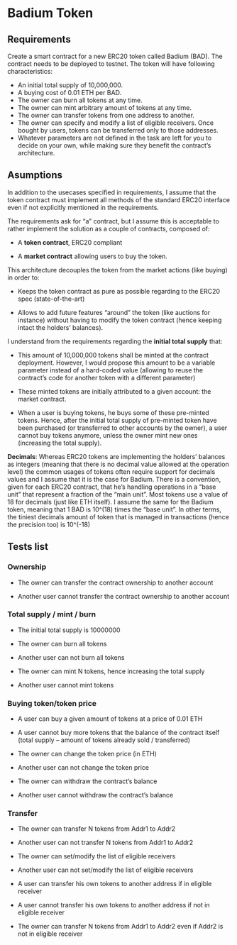 # Badium Token

## Requirements

Create a smart contract for a new ERC20 token called Badium (BAD). The contract needs to be deployed to testnet. The token will have following characteristics:

-   An initial total supply of 10,000,000.
-   A buying cost of 0.01 ETH per BAD.
-   The owner can burn all tokens at any time.
-   The owner can mint arbitrary amount of tokens at any time.
-   The owner can transfer tokens from one address to another.
-   The owner can specify and modify a list of eligible receivers. Once bought by users, tokens can be transferred only to those addresses.
-   Whatever parameters are not defined in the task are left for you to decide on your own, while making sure they benefit the contract’s architecture.

## Asumptions

In addition to the usecases specified in requirements, I assume that the token contract must implement all methods of the standard ERC20 interface even if not explicitly mentioned in the requirements.

The requirements ask for “a” contract, but I assume this is acceptable to rather implement the solution as a couple of contracts, composed of:

- A **token contract**, ERC20 compliant

- A **market contract** allowing users to buy the token.

This architecture decouples the token from the market actions (like buying) in order to:

- Keeps the token contract as pure as possible regarding to the ERC20 spec (state-of-the-art)

- Allows to add future features “around” the token (like auctions for instance) without having to modify the token contract (hence keeping intact the holders’ balances).

I understand from the requirements regarding the **initial total supply** that:

- This amount of 10,000,000 tokens shall be minted at the contract deployment. However, I would propose this amount to be a variable parameter instead of a hard-coded value (allowing to reuse the contract’s code for another token with a different parameter)

- These minted tokens are initially attributed to a given account: the market contract.

- When a user is buying tokens, he buys some of these pre-minted tokens. Hence, after the initial total supply of pre-minted token have been purchased (or transferred to other accounts by the owner), a user cannot buy tokens anymore, unless the owner mint new ones (increasing the total supply).

**Decimals**: Whereas ERC20 tokens are implementing the holders’ balances as integers (meaning that there is no decimal value allowed at the operation level) the common usages of tokens often require support for decimals values and I assume that it is the case for Badium. There is a convention, given for each ERC20 contract, that he’s handling operations in a “base unit” that represent a fraction of the “main unit”. Most tokens use a value of 18 for decimals (just like ETH itself). I assume the same for the Badium token, meaning that 1 BAD is 10^(18) times the “base unit”. In other terms, the tiniest decimals amount of token that is managed in transactions (hence the precision too) is 10^(-18)


## Tests list

### Ownership

- The owner can transfer the contract ownership to another account

- Another user cannot transfer the contract ownership to another account

### Total supply / mint / burn

- The initial total supply is 10000000

- The owner can burn all tokens

- Another user can not burn all tokens

- The owner can mint N tokens, hence increasing the total supply

- Another user cannot mint tokens

### Buying token/token price

- A user can buy a given amount of tokens at a price of 0.01 ETH

- A user cannot buy more tokens that the balance of the contract itself (total supply – amount of tokens already sold / transferred)

- The owner can change the token price (in ETH)

- Another user can not change the token price

- The owner can withdraw the contract’s balance

- Another user cannot withdraw the contract’s balance

### Transfer

- The owner can transfer N tokens from Addr1 to Addr2

- Another user can not transfer N tokens from Addr1 to Addr2

- The owner can set/modify the list of eligible receivers

- Another user can not set/modify the list of eligible receivers

- A user can transfer his own tokens to another address if in eligible receiver

- A user cannot transfer his own tokens to another address if not in eligible receiver

- The owner can transfer N tokens from Addr1 to Addr2 even if Addr2 is not in eligible receiver


  